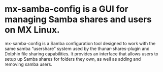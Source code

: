 # mx-samba-config is a GUI for managing Samba shares and users on MX Linux.

mx-samba-config is a Samba configuration tool designed to work with the same samba “usershare” system used by the thunar-shares-plugin and Dolphin file sharing capabilities. 
It provides an interface that allows users to setup up Samba shares for folders they own, as well as adding and removing samba users.

